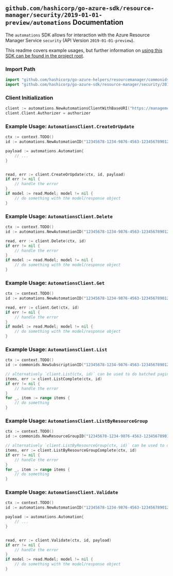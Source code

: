 
## `github.com/hashicorp/go-azure-sdk/resource-manager/security/2019-01-01-preview/automations` Documentation

The `automations` SDK allows for interaction with the Azure Resource Manager Service `security` (API Version `2019-01-01-preview`).

This readme covers example usages, but further information on [using this SDK can be found in the project root](https://github.com/hashicorp/go-azure-sdk/tree/main/docs).

### Import Path

```go
import "github.com/hashicorp/go-azure-helpers/resourcemanager/commonids"
import "github.com/hashicorp/go-azure-sdk/resource-manager/security/2019-01-01-preview/automations"
```


### Client Initialization

```go
client := automations.NewAutomationsClientWithBaseURI("https://management.azure.com")
client.Client.Authorizer = authorizer
```


### Example Usage: `AutomationsClient.CreateOrUpdate`

```go
ctx := context.TODO()
id := automations.NewAutomationID("12345678-1234-9876-4563-123456789012", "example-resource-group", "automationValue")

payload := automations.Automation{
	// ...
}


read, err := client.CreateOrUpdate(ctx, id, payload)
if err != nil {
	// handle the error
}
if model := read.Model; model != nil {
	// do something with the model/response object
}
```


### Example Usage: `AutomationsClient.Delete`

```go
ctx := context.TODO()
id := automations.NewAutomationID("12345678-1234-9876-4563-123456789012", "example-resource-group", "automationValue")

read, err := client.Delete(ctx, id)
if err != nil {
	// handle the error
}
if model := read.Model; model != nil {
	// do something with the model/response object
}
```


### Example Usage: `AutomationsClient.Get`

```go
ctx := context.TODO()
id := automations.NewAutomationID("12345678-1234-9876-4563-123456789012", "example-resource-group", "automationValue")

read, err := client.Get(ctx, id)
if err != nil {
	// handle the error
}
if model := read.Model; model != nil {
	// do something with the model/response object
}
```


### Example Usage: `AutomationsClient.List`

```go
ctx := context.TODO()
id := commonids.NewSubscriptionID("12345678-1234-9876-4563-123456789012")

// alternatively `client.List(ctx, id)` can be used to do batched pagination
items, err := client.ListComplete(ctx, id)
if err != nil {
	// handle the error
}
for _, item := range items {
	// do something
}
```


### Example Usage: `AutomationsClient.ListByResourceGroup`

```go
ctx := context.TODO()
id := commonids.NewResourceGroupID("12345678-1234-9876-4563-123456789012", "example-resource-group")

// alternatively `client.ListByResourceGroup(ctx, id)` can be used to do batched pagination
items, err := client.ListByResourceGroupComplete(ctx, id)
if err != nil {
	// handle the error
}
for _, item := range items {
	// do something
}
```


### Example Usage: `AutomationsClient.Validate`

```go
ctx := context.TODO()
id := automations.NewAutomationID("12345678-1234-9876-4563-123456789012", "example-resource-group", "automationValue")

payload := automations.Automation{
	// ...
}


read, err := client.Validate(ctx, id, payload)
if err != nil {
	// handle the error
}
if model := read.Model; model != nil {
	// do something with the model/response object
}
```
